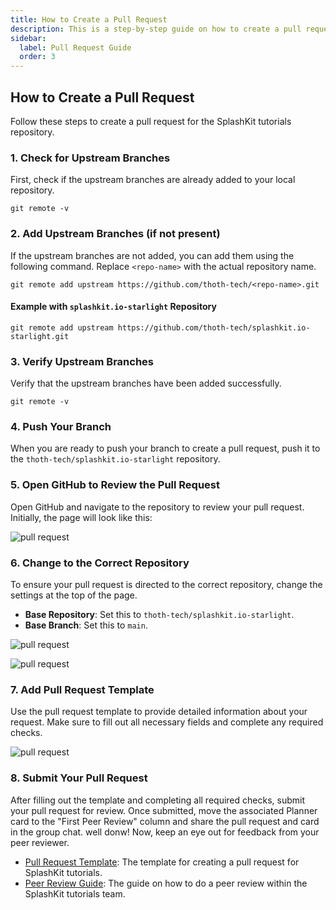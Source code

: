 ```yaml
---
title: How to Create a Pull Request
description: This is a step-by-step guide on how to create a pull request for SplashKit tutorials.
sidebar:
  label: Pull Request Guide
  order: 3
---
```


## How to Create a Pull Request

Follow these steps to create a pull request for the SplashKit tutorials repository.

### 1. Check for Upstream Branches

First, check if the upstream branches are already added to your local repository.

```shell
git remote -v
```

### 2. Add Upstream Branches (if not present)

If the upstream branches are not added, you can add them using the following command. Replace
`<repo-name>` with the actual repository name.

```shell
git remote add upstream https://github.com/thoth-tech/<repo-name>.git
```

#### Example with `splashkit.io-starlight` Repository

```shell
git remote add upstream https://github.com/thoth-tech/splashkit.io-starlight.git
```

### 3. Verify Upstream Branches

Verify that the upstream branches have been added successfully.

```shell
git remote -v
```

### 4. Push Your Branch

When you are ready to push your branch to create a pull request, push it to the
`thoth-tech/splashkit.io-starlight` repository.

### 5. Open GitHub to Review the Pull Request

Open GitHub and navigate to the repository to review your pull request. Initially, the page will
look like this:

![pull request](/splashkit/pull-request-fig1.png)

### 6. Change to the Correct Repository

To ensure your pull request is directed to the correct repository, change the settings at the top of
the page.

- **Base Repository**: Set this to `thoth-tech/splashkit.io-starlight`.
- **Base Branch**: Set this to `main`.

![pull request](/splashkit/pull-request-fig2.png)

![pull request](/splashkit/pull-request-fig3.png)

### 7. Add Pull Request Template

Use the pull request template to provide detailed information about your request. Make sure to fill
out all necessary fields and complete any required checks.

![pull request](/splashkit/pull-request-fig4.png)

### 8. Submit Your Pull Request

After filling out the template and completing all required checks, submit your pull request for
review. Once submitted, move the associated Planner card to the "First Peer Review" column and share
the pull request and card in the group chat. well donw! Now, keep an eye out for feedback from your
peer reviewer.

- [Pull Request Template](/products/splashkit/splashkit-tutorials/onboarding/04-pull-request-template):
  The template for creating a pull request for SplashKit tutorials.
- [Peer Review Guide](/products/splashkit/splashkit-tutorials/onboarding/05-peer-review): The guide
  on how to do a peer review within the SplashKit tutorials team.
